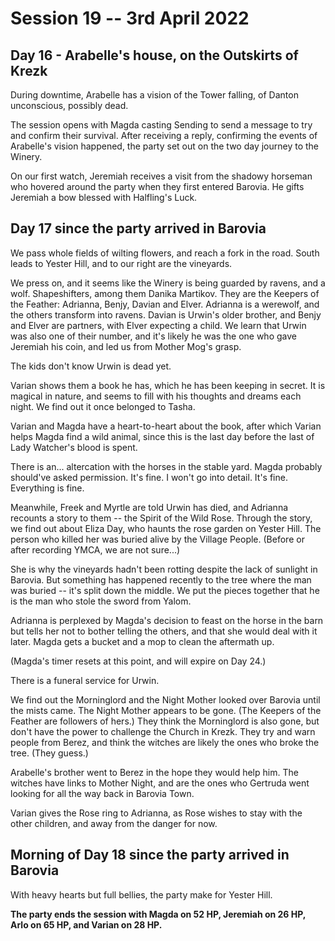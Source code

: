 # Session 19 -- 3rd April 2022
## Day 16 - Arabelle's house, on the Outskirts of Krezk

During downtime, Arabelle has a vision of the Tower falling, of Danton unconscious, possibly dead.

The session opens with Magda casting Sending to send a message to try and confirm their survival. After receiving a reply, confirming the events of Arabelle's vision happened, the party set out on the two day journey to the Winery.

On our first watch, Jeremiah receives a visit from the shadowy horseman who hovered around the party when they first entered Barovia. He gifts Jeremiah a bow blessed with Halfling's Luck.

## Day 17 since the party arrived in Barovia

We pass whole fields of wilting flowers, and reach a fork in the road. South leads to Yester Hill, and to our right are the vineyards.

We press on, and it seems like the Winery is being guarded by ravens, and a wolf. Shapeshifters, among them Danika Martikov. They are the Keepers of the Feather: Adrianna, Benjy, Davian and Elver. Adrianna is a werewolf, and the others transform into ravens. Davian is Urwin's older brother, and Benjy and Elver are partners, with Elver expecting a child. We learn that Urwin was also one of their number, and it's likely he was the one who gave Jeremiah his coin, and led us from Mother Mog's grasp.

The kids don't know Urwin is dead yet.

Varian shows them a book he has, which he has been keeping in secret. It is magical in nature, and seems to fill with his thoughts and dreams each night. We find out it once belonged to Tasha.

Varian and Magda have a heart-to-heart about the book, after which Varian helps Magda find a wild animal, since this is the last day before the last of Lady Watcher's blood is spent.

There is an... altercation with the horses in the stable yard. Magda probably should've asked permission. It's fine. I won't go into detail. It's fine. Everything is fine.

Meanwhile, Freek and Myrtle are told Urwin has died, and Adrianna recounts a story to them -- the Spirit of the Wild Rose. Through the story, we find out about Eliza Day, who haunts the rose garden on Yester Hill. The person who killed her was buried alive by the Village People. (Before or after recording YMCA, we are not sure...) 

She is why the vineyards hadn't been rotting despite the lack of sunlight in Barovia. But something has happened recently to the tree where the man was buried -- it's split down the middle. We put the pieces together that he is the man who stole the sword from Yalom.

Adrianna is perplexed by Magda's decision to feast on the horse in the barn but tells her not to bother telling the others, and that she would deal with it later. Magda gets a bucket and a mop to clean the aftermath up.

(Magda's timer resets at this point, and will expire on Day 24.)

There is a funeral service for Urwin.

We find out the Morninglord and the Night Mother looked over Barovia until the mists came. The Night Mother appears to be gone. (The Keepers of the Feather are followers of hers.) They think the Morninglord is also gone, but don't have the power to challenge the Church in Krezk. They try and warn people from Berez, and think the witches are likely the ones who broke the tree. (They guess.)

Arabelle's brother went to Berez in the hope they would help him. The witches have links to Mother Night, and are the ones who Gertruda went looking for all the way back in Barovia Town. 

Varian gives the Rose ring to Adrianna, as Rose wishes to stay with the other children, and away from the danger for now.

## Morning of Day 18 since the party arrived in Barovia

With heavy hearts but full bellies, the party make for Yester Hill.

**The party ends the session with Magda on 52 HP, Jeremiah on 26 HP, Arlo on 65 HP, and Varian on 28 HP.**